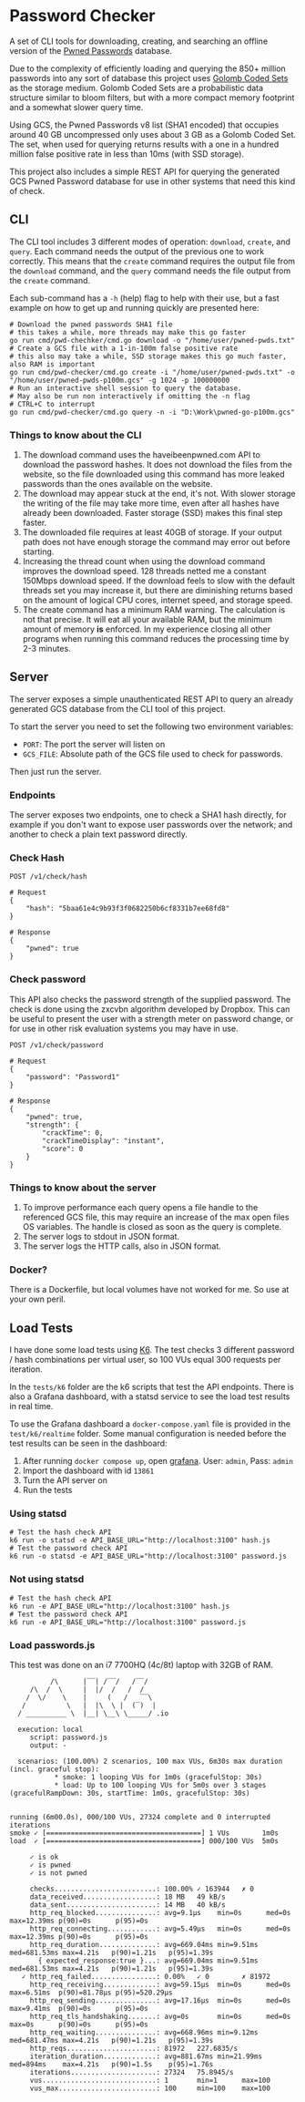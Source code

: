 # Password Checker

A set of CLI tools for downloading, creating, and searching an offline version of
the [Pwned Passwords](https://haveibeenpwned.com/Passwords) database.

Due to the complexity of efficiently loading and querying the 850+ million passwords into any sort
of database this project
uses [Golomb Coded Sets](https://giovanni.bajo.it/post/47119962313/golomb-coded-sets-smaller-than-bloom-filters)
as the storage medium. Golomb Coded Sets are a probabilistic data structure similar to bloom
filters, but with a more compact memory footprint and a somewhat slower query time.

Using GCS, the Pwned Passwords v8 list (SHA1 encoded) that occupies around 40 GB uncompressed
only uses about 3 GB as a Golomb Coded Set. The set, when used for querying returns results with a
one in a hundred million false positive rate in less than 10ms (with SSD storage).

This project also includes a simple REST API for querying the generated GCS Pwned Password database
for use in other systems that need this kind of check.

## CLI

The CLI tool includes 3 different modes of operation: `download`, `create`, and `query`. Each
command needs the output of the previous one to work correctly. This means that the `create` command
requires the output file from the `download` command, and the `query` command needs the file output
from the `create` command.

Each sub-command has a `-h` (help) flag to help with their use, but a fast example on how to get up
and running quickly are presented here:

```shell
# Download the pwned passwords SHA1 file
# this takes a while, more threads may make this go faster
go run cmd/pwd-chechker/cmd.go download -o "/home/user/pwned-pwds.txt"
# Create a GCS file with a 1-in-100m false positive rate
# this also may take a while, SSD storage makes this go much faster, also RAM is important
go run cmd/pwd-checker/cmd.go create -i "/home/user/pwned-pwds.txt" -o "/home/user/pwned-pwds-p100m.gcs" -g 1024 -p 100000000
# Run an interactive shell session to query the database.
# May also be run non interactively if omitting the -n flag
# CTRL+C to interrupt
go run cmd/pwd-checker/cmd.go query -n -i "D:\Work\pwned-go-p100m.gcs"
```

### Things to know about the CLI

1. The download command uses the haveibeenpwned.com API to download the password hashes. It does not
   download the files from the website, so the file downloaded using this command has more leaked
   passwords than the ones available on the website.
2. The download may appear stuck at the end, it's not. With slower storage the writing of the file
   may take more time, even after all hashes have already been downloaded. Faster storage (SSD)
   makes this final step faster.
3. The downloaded file requires at least 40GB of storage. If your output path does not have enough
   storage the command may error out before starting.
4. Increasing the thread count when using the download command improves the download speed. 128
   threads netted me a constant 150Mbps download speed. If the download feels to slow with the
   default threads set you may increase it, but there are diminishing returns based on the amount of
   logical CPU cores, internet speed, and storage speed.
5. The create command has a minimum RAM warning. The calculation is not that precise. It will eat
   all your available RAM, but the minimum amount of memory **is** enforced. In my experience
   closing all other programs when running this command reduces the processing time by 2-3 minutes.

## Server

The server exposes a simple unauthenticated REST API to query an already generated GCS database from
the CLI tool of this project.

To start the server you need to set the following two environment variables:

- `PORT`: The port the server will listen on
- `GCS_FILE`: Absolute path of the GCS file used to check for passwords.

Then just run the server.

### Endpoints

The server exposes two endpoints, one to check a SHA1 hash directly, for example if you don't want
to expose user passwords over the network; and another to check a plain text password directly.

### Check Hash

```
POST /v1/check/hash

# Request
{
    "hash": "5baa61e4c9b93f3f0682250b6cf8331b7ee68fd8"
}

# Response
{
    "pwned": true
}
```

### Check password

This API also checks the password strength of the supplied password. The check is done using the
zxcvbn algorithm developed by Dropbox. This can be useful to present the user with a strength meter
on password change, or for use in other risk evaluation systems you may have in use.

```
POST /v1/check/password

# Request
{
    "password": "Password1"
}

# Response
{
    "pwned": true,
    "strength": {
        "crackTime": 0,
        "crackTimeDisplay": "instant",
        "score": 0
    }
}
```

### Things to know about the server

1. To improve performance each query opens a file handle to the referenced GCS file, this may
   require an increase of the max open files OS variables. The handle is closed as soon as the query
   is complete.
2. The server logs to stdout in JSON format.
3. The server logs the HTTP calls, also in JSON format.

### Docker?

There is a Dockerfile, but local volumes have not worked for me. So use at your own peril.

## Load Tests

I have done some load tests using [K6](https://k6.io/). The test checks 3 different password / hash
combinations per virtual user, so 100 VUs equal 300 requests per iteration.

In the `tests/k6` folder are the k6 scripts that test the API endpoints. There is also a Grafana
dashboard, with a statsd service to see the load test results in real time.

To use the Grafana dashboard a `docker-compose.yaml` file is provided in the `test/k6/realtime`
folder. Some manual configuration is needed before the test results can be seen in the dashboard:

1. After running `docker compose up`, open [grafana](http://locahlhost:4020). User: `admin`,
   Pass: `admin`
2. Import the dashboard with id `13861`
3. Turn the API server on
4. Run the tests

### Using statsd

``` shell
# Test the hash check API
k6 run -o statsd -e API_BASE_URL="http://localhost:3100" hash.js
# Test the password check API
k6 run -o statsd -e API_BASE_URL="http://localhost:3100" password.js
```

### Not using statsd

``` shell
# Test the hash check API
k6 run -e API_BASE_URL="http://localhost:3100" hash.js
# Test the password check API
k6 run -e API_BASE_URL="http://localhost:3100" password.js
```

### Load passwords.js

This test was done on an i7 7700HQ (4c/8t) laptop with 32GB of RAM.

```
          /\      |‾‾| /‾‾/   /‾‾/
     /\  /  \     |  |/  /   /  /
    /  \/    \    |     (   /   ‾‾\
   /          \   |  |\  \ |  (‾)  |
  / __________ \  |__| \__\ \_____/ .io

  execution: local
     script: password.js
     output: -

  scenarios: (100.00%) 2 scenarios, 100 max VUs, 6m30s max duration (incl. graceful stop):
           * smoke: 1 looping VUs for 1m0s (gracefulStop: 30s)
           * load: Up to 100 looping VUs for 5m0s over 3 stages (gracefulRampDown: 30s, startTime: 1m0s, gracefulStop: 30s)


running (6m00.0s), 000/100 VUs, 27324 complete and 0 interrupted iterations
smoke ✓ [======================================] 1 VUs        1m0s
load  ✓ [======================================] 000/100 VUs  5m0s

     ✓ is ok
     ✓ is pwned
     ✓ is not pwned

     checks.........................: 100.00% ✓ 163944   ✗ 0
     data_received..................: 18 MB   49 kB/s
     data_sent......................: 14 MB   40 kB/s
     http_req_blocked...............: avg=9.1µs    min=0s      med=0s       max=12.39ms p(90)=0s      p(95)=0s
     http_req_connecting............: avg=5.49µs   min=0s      med=0s       max=12.39ms p(90)=0s      p(95)=0s
     http_req_duration..............: avg=669.04ms min=9.51ms  med=681.53ms max=4.21s   p(90)=1.21s   p(95)=1.39s
       { expected_response:true }...: avg=669.04ms min=9.51ms  med=681.53ms max=4.21s   p(90)=1.21s   p(95)=1.39s
   ✓ http_req_failed................: 0.00%   ✓ 0        ✗ 81972
     http_req_receiving.............: avg=59.15µs  min=0s      med=0s       max=6.51ms  p(90)=81.78µs p(95)=520.29µs
     http_req_sending...............: avg=17.16µs  min=0s      med=0s       max=9.41ms  p(90)=0s      p(95)=0s
     http_req_tls_handshaking.......: avg=0s       min=0s      med=0s       max=0s      p(90)=0s      p(95)=0s
     http_req_waiting...............: avg=668.96ms min=9.12ms  med=681.47ms max=4.21s   p(90)=1.21s   p(95)=1.39s
     http_reqs......................: 81972   227.6835/s
     iteration_duration.............: avg=881.67ms min=21.99ms med=894ms    max=4.21s   p(90)=1.5s    p(95)=1.76s
     iterations.....................: 27324   75.8945/s
     vus............................: 1       min=1      max=100
     vus_max........................: 100     min=100    max=100
```

